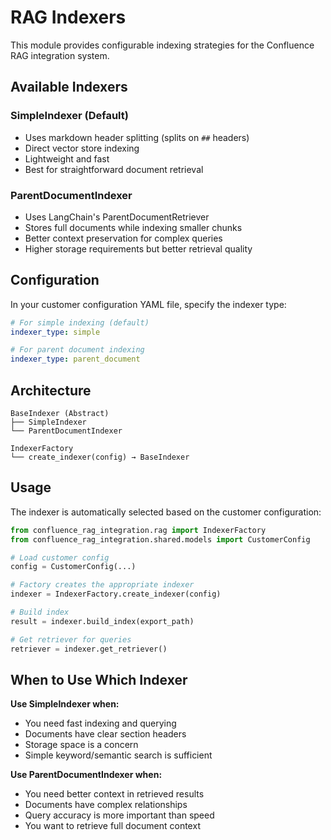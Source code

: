 # RAG Indexers

This module provides configurable indexing strategies for the Confluence RAG integration system.

## Available Indexers

### SimpleIndexer (Default)
- Uses markdown header splitting (splits on `##` headers)
- Direct vector store indexing
- Lightweight and fast
- Best for straightforward document retrieval

### ParentDocumentIndexer
- Uses LangChain's ParentDocumentRetriever
- Stores full documents while indexing smaller chunks
- Better context preservation for complex queries
- Higher storage requirements but better retrieval quality

## Configuration

In your customer configuration YAML file, specify the indexer type:

```yaml
# For simple indexing (default)
indexer_type: simple

# For parent document indexing
indexer_type: parent_document
```

## Architecture

```
BaseIndexer (Abstract)
├── SimpleIndexer
└── ParentDocumentIndexer

IndexerFactory
└── create_indexer(config) → BaseIndexer
```

## Usage

The indexer is automatically selected based on the customer configuration:

```python
from confluence_rag_integration.rag import IndexerFactory
from confluence_rag_integration.shared.models import CustomerConfig

# Load customer config
config = CustomerConfig(...)

# Factory creates the appropriate indexer
indexer = IndexerFactory.create_indexer(config)

# Build index
result = indexer.build_index(export_path)

# Get retriever for queries
retriever = indexer.get_retriever()
```

## When to Use Which Indexer

**Use SimpleIndexer when:**
- You need fast indexing and querying
- Documents have clear section headers
- Storage space is a concern
- Simple keyword/semantic search is sufficient

**Use ParentDocumentIndexer when:**
- You need better context in retrieved results
- Documents have complex relationships
- Query accuracy is more important than speed
- You want to retrieve full document context